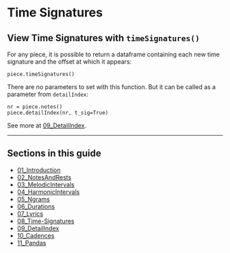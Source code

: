 # Time Signatures

## View Time Signatures with `timeSignatures()`

For any piece, it is possible to return a dataframe containing each new time signature and the offset at which it appears:

    piece.timeSignatures()

There are no parameters to set with this function.  But it can be called as a parameter from `detailIndex`:

    nr = piece.notes()
    piece.detailIndex(nr, t_sig=True)

See more at [09_DetailIndex](09_DetailIndex.md).



-----

## Sections in this guide

  * [01_Introduction](01_Introduction.md)
  * [02_NotesAndRests](02_NotesAndRests.md)
  * [03_MelodicIntervals](03_MelodicIntervals.md)
  * [04_HarmonicIntervals](04_HarmonicIntervals.md)
  * [05_Ngrams](05_Ngrams.md)
  * [06_Durations](06_Durations.md)
  * [07_Lyrics](07_Lyrics.md)
  * [08_Time-Signatures](08_TimeSignatures.md)
  * [09_DetailIndex](09_DetailIndex.md)
  * [10_Cadences](10_Cadences.md)
  * [11_Pandas](11_Pandas.md)